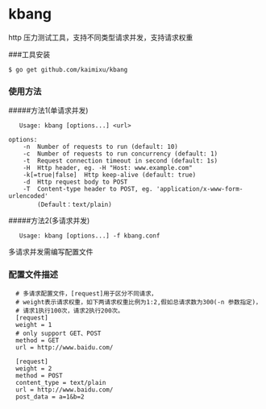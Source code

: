 kbang
===================================
http 压力测试工具，支持不同类型请求并发，支持请求权重

###工具安装

```$ go get github.com/kaimixu/kbang```

### 使用方法
#####方法1(单请求并发)

```
   Usage: kbang [options...] <url>

options:
    -n  Number of requests to run (default: 10)
    -c  Number of requests to run concurrency (default: 1)
    -t  Request connection timeout in second (default: 1s)
    -H  Http header, eg. -H "Host: www.example.com"
    -k[=true|false]  Http keep-alive (default: true)
    -d  Http request body to POST
    -T  Content-type header to POST, eg. 'application/x-www-form-urlencoded'
        (Default：text/plain)
```
   
#####方法2(多请求并发)
```
   Usage: kbang [options...] -f kbang.conf
   ```
  多请求并发需编写配置文件

### 配置文件描述
```
  # 多请求配置文件，[request]用于区分不同请求，
  # weight表示请求权重，如下两请求权重比例为1:2,假如总请求数为300(-n 参数指定)，
  # 请求1执行100次，请求2执行200次。
  [request]
  weight = 1
  # only support GET、POST
  method = GET
  url = http://www.baidu.com/
  
  [request]
  weight = 2
  method = POST
  content_type = text/plain
  url = http://www.baidu.com/
  post_data = a=1&b=2
  ```

